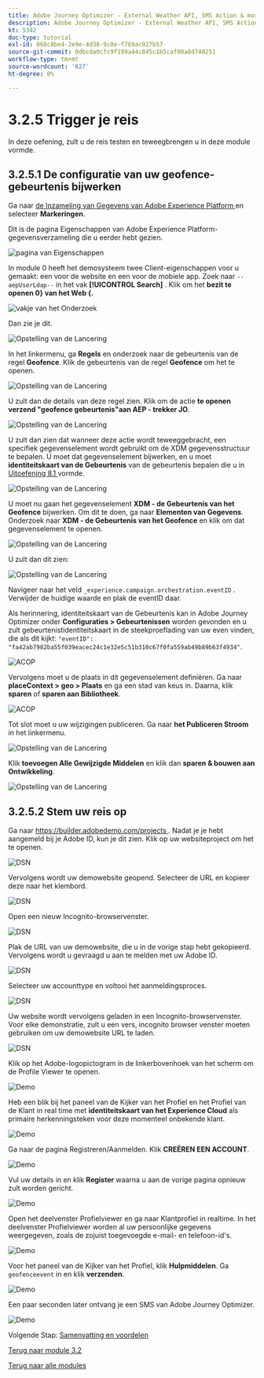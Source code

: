 ```yaml
---
title: Adobe Journey Optimizer - External Weather API, SMS Action & more - Trigger your Orchestrated Customer Journey
description: Adobe Journey Optimizer - External Weather API, SMS Action & more - Trigger your Orchestrated Customer Journey
kt: 5342
doc-type: tutorial
exl-id: 068c8be4-2e9e-4d38-9c0e-f769ac927b57
source-git-commit: 0dbcda0cfc9f199a44c845c1b5caf00a8d740251
workflow-type: tm+mt
source-wordcount: '627'
ht-degree: 0%

---
```


# 3.2.5 Trigger je reis

In deze oefening, zult u de reis testen en teweegbrengen u in deze module vormde.

## 3.2.5.1 De configuratie van uw geofence-gebeurtenis bijwerken

Ga naar [ de Inzameling van Gegevens van Adobe Experience Platform ](https://experience.adobe.com/launch/) en selecteer **Markeringen**.

Dit is de pagina Eigenschappen van Adobe Experience Platform-gegevensverzameling die u eerder hebt gezien.

![ pagina van Eigenschappen ](./../../../modules/datacollection/module1.1/images/launch1.png)

In module 0 heeft het demosysteem twee Client-eigenschappen voor u gemaakt: een voor de website en een voor de mobiele app. Zoek naar `--aepUserLdap--` in het vak **[!UICONTROL Search]** . Klik om het **bezit te openen 0} van het Web {.**

![ vakje van het Onderzoek ](./../../../modules/datacollection/module1.1/images/property6.png)

Dan zie je dit.

![ Opstelling van de Lancering ](./images/rule1.png)

In het linkermenu, ga **Regels** en onderzoek naar de gebeurtenis van de regel **Geofence**. Klik de gebeurtenis van de regel **Geofence** om het te openen.

![ Opstelling van de Lancering ](./images/rule2.png)

U zult dan de details van deze regel zien. Klik om de actie **te openen verzend &quot;geofence gebeurtenis&quot;aan AEP - trekker JO**.

![ Opstelling van de Lancering ](./images/rule3.png)

U zult dan zien dat wanneer deze actie wordt teweeggebracht, een specifiek gegevenselement wordt gebruikt om de XDM gegevensstructuur te bepalen. U moet dat gegevenselement bijwerken, en u moet **identiteitskaart van de Gebeurtenis** van de gebeurtenis bepalen die u in [ Uitoefening 8.1 ](./ex1.md) vormde.

![ Opstelling van de Lancering ](./images/rule4.png)

U moet nu gaan het gegevenselement **XDM - de Gebeurtenis van het Geofence** bijwerken. Om dit te doen, ga naar **Elementen van Gegevens**. Onderzoek naar **XDM - de Gebeurtenis van het Geofence** en klik om dat gegevenselement te openen.

![ Opstelling van de Lancering ](./images/rule5.png)

U zult dan dit zien:

![ Opstelling van de Lancering ](./images/rule6.png)

Navigeer naar het veld `_experience.campaign.orchestration.eventID` . Verwijder de huidige waarde en plak de eventID daar.

Als herinnering, identiteitskaart van de Gebeurtenis kan in Adobe Journey Optimizer onder **Configuraties > Gebeurtenissen** worden gevonden en u zult gebeurtenistidentiteitskaart in de steekproeflading van uw even vinden, die als dit kijkt: `"eventID": "fa42ab7982ba55f039eacec24c1e32e5c51b310c67f0fa559ab49b89b63f4934"`.

![ ACOP ](./images/payloadeventID.png)

Vervolgens moet u de plaats in dit gegevenselement definiëren. Ga naar **placeContext > geo > Plaats** en ga een stad van keus in. Daarna, klik **sparen** of **sparen aan Bibliotheek**.

![ ACOP ](./images/payloadeventIDgeo.png)

Tot slot moet u uw wijzigingen publiceren. Ga naar **het Publiceren Stroom** in het linkermenu.

![ Opstelling van de Lancering ](./images/rule8.png)

Klik **toevoegen Alle Gewijzigde Middelen** en klik dan **sparen &amp; bouwen aan Ontwikkeling**.

![ Opstelling van de Lancering ](./images/rule9.png)

## 3.2.5.2 Stem uw reis op

Ga naar [ https://builder.adobedemo.com/projects ](https://builder.adobedemo.com/projects). Nadat je je hebt aangemeld bij je Adobe ID, kun je dit zien. Klik op uw websiteproject om het te openen.

![ DSN ](./../../../modules/gettingstarted/gettingstarted/images/web8.png)

Vervolgens wordt uw demowebsite geopend. Selecteer de URL en kopieer deze naar het klembord.

![ DSN ](./../../../modules/gettingstarted/gettingstarted/images/web3.png)

Open een nieuw Incognito-browservenster.

![ DSN ](./../../../modules/gettingstarted/gettingstarted/images/web4.png)

Plak de URL van uw demowebsite, die u in de vorige stap hebt gekopieerd. Vervolgens wordt u gevraagd u aan te melden met uw Adobe ID.

![ DSN ](./../../../modules/gettingstarted/gettingstarted/images/web5.png)

Selecteer uw accounttype en voltooi het aanmeldingsproces.

![ DSN ](./../../../modules/gettingstarted/gettingstarted/images/web6.png)

Uw website wordt vervolgens geladen in een Incognito-browservenster. Voor elke demonstratie, zult u een vers, incognito browser venster moeten gebruiken om uw demowebsite URL te laden.

![ DSN ](./../../../modules/gettingstarted/gettingstarted/images/web7.png)

Klik op het Adobe-logopictogram in de linkerbovenhoek van het scherm om de Profile Viewer te openen.

![ Demo ](./../../../modules/datacollection/module1.2/images/pv1.png)

Heb een blik bij het paneel van de Kijker van het Profiel en het Profiel van de Klant in real time met **identiteitskaart van het Experience Cloud** als primaire herkenningsteken voor deze momenteel onbekende klant.

![ Demo ](./../../../modules/datacollection/module1.2/images/pv2.png)

Ga naar de pagina Registreren/Aanmelden. Klik **CREËREN EEN ACCOUNT**.

![ Demo ](./../../../modules/datacollection/module1.2/images/pv9.png)

Vul uw details in en klik **Register** waarna u aan de vorige pagina opnieuw zult worden gericht.

![ Demo ](./../../../modules/datacollection/module1.2/images/pv10.png)

Open het deelvenster Profielviewer en ga naar Klantprofiel in realtime. In het deelvenster Profielviewer worden al uw persoonlijke gegevens weergegeven, zoals de zojuist toegevoegde e-mail- en telefoon-id&#39;s.

![ Demo ](./../../../modules/datacollection/module1.2/images/pv11.png)

Voor het paneel van de Kijker van het Profiel, klik **Hulpmiddelen**. Ga `geofenceevent` in en klik **verzenden**.

![ Demo ](./images/smsdemo1.png)

Een paar seconden later ontvang je een SMS van Adobe Journey Optimizer.

![ Demo ](./images/smsdemo4.png)

Volgende Stap: [ Samenvatting en voordelen ](./summary.md)

[Terug naar module 3.2](journey-orchestration-external-weather-api-sms.md)

[Terug naar alle modules](../../../overview.md)
